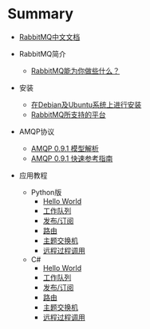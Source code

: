 # Summary

* [RabbitMQ中文文档](README.md)

* RabbitMQ简介
    * [RabbitMQ能为你做些什么？](description.md)

* 安装
    * [在Debian及Ubuntu系统上进行安装](installation/Installing_on_Debian_Ubuntu.md)
    * [RabbitMQ所支持的平台](installation/Platforms_supported_by_RabbitMQ.md)

* AMQP协议
    * [AMQP 0.9.1 模型解析](AMQP/AMQP_0-9-1_Model_Explained.md)
    * [AMQP 0.9.1 快速参考指南](AMQP/amqp-0-9-1-quickref.md)

* 应用教程
    - Python版
        - [Hello World](tutorials_with_python/[1]Hello_World.md)
        - [工作队列](tutorials_with_python/[2]Work_Queues.md)
        - [发布/订阅](tutorials_with_python/[3]Publish_Subscribe.md)
        - [路由](tutorials_with_python/[4]Routing.md)
        - [主题交换机](tutorials_with_python/[5]Topics.md)
        - [远程过程调用](tutorials_with_python/[6]RPC.md)
    - C#
        - [Hello World](tutorials_with_csharp/HelloWorld.md)
        - [工作队列](tutorials_with_csharp/WorkQueue.md)
        - [发布/订阅](tutorials_with_csharp/publish&subscribe.md)
        - [路由](tutorials_with_csharp/routing.md)
        - [主题交换机](tutorials_with_csharp/Topics.md)
        - [远程过程调用](tutorials_with_csharp/rpc.md)
